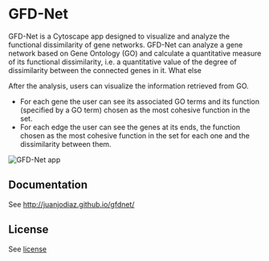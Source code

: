 # GFD-Net

GFD-Net is a Cytoscape app designed to visualize and analyze the functional dissimilarity of gene networks. GFD-Net can analyze a gene network based on Gene Ontology (GO) and calculate a quantitative measure of its functional dissimilarity, i.e. a quantitative value of the degree of dissimilarity between the connected genes in it.
What else 

After the analysis, users can visualize the information retrieved from GO.

- For each gene the user can see its associated GO terms and its function (specified by a GO term) chosen as the most cohesive function in the set.
- For each edge the user can see the genes at its ends, the function chosen as the most cohesive function in the set for each one and the dissimilarity between them.

![GFD-Net app](http://juanjodiaz.github.io/gfdnet/images/ResultPanel.png)

## Documentation

See http://juanjodiaz.github.io/gfdnet/


## License

See [license](./license.md)
